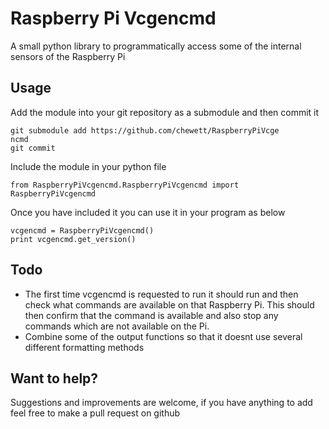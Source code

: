 Raspberry Pi Vcgencmd
=============================

A small python library to programmatically access some of the internal
sensors of the Raspberry Pi

## Usage

Add the module into your git repository as a submodule and then commit it

```
git submodule add https://github.com/chewett/RaspberryPiVcge
ncmd
git commit
```

Include the module in your python file

`from RaspberryPiVcgencmd.RaspberryPiVcgencmd import RaspberryPiVcgencmd`

Once you have included it you can use it in your program as below

```
vcgencmd = RaspberryPiVcgencmd()
print vcgencmd.get_version()
```




## Todo

* The first time vcgencmd is requested to run it should run
and then check what commands are available on that Raspberry Pi.
This should then confirm that the command is available and also
stop any commands which are not available on the Pi.
* Combine some of the output functions so that it doesnt use several
different formatting methods

## Want to help?

Suggestions and improvements are welcome, if you have anything to add
feel free to make a pull request on github
